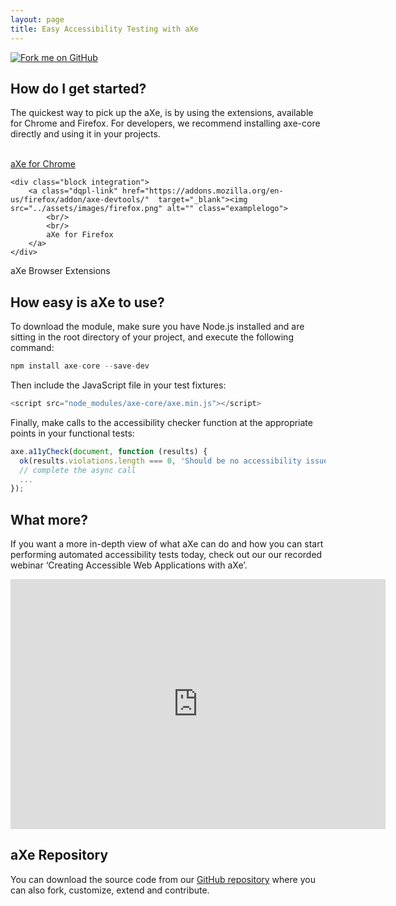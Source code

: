 ```yaml
---
layout: page
title: Easy Accessibility Testing with aXe
---
```

<div><a href="https://github.com/dequelabs/axe-core" target="_blank" title="Fork me on GitHub"><img src="https://camo.githubusercontent.com/38ef81f8aca64bb9a64448d0d70f1308ef5341ab/68747470733a2f2f73332e616d617a6f6e6177732e636f6d2f6769746875622f726962626f6e732f666f726b6d655f72696768745f6461726b626c75655f3132313632312e706e67" class="fork" alt="Fork me on GitHub" data-canonical-src="https://s3.amazonaws.com/github/ribbons/forkme_right_darkblue_121621.png"></a></div>

## How do I get started?
The quickest way to pick up the aXe, is by using the extensions, available for Chrome and Firefox. For developers, we recommend installing axe-core directly and using it in your projects.

<div class="allblocks">
	<div class="block integration">
		<a class="dqpl-link" href="https://chrome.google.com/webstore/detail/axe/lhdoppojpmngadmnindnejefpokejbdd"  target="_blank"><img src="../assets/images/chrome.png" alt="" class="examplelogo">
	  	<br/>
	    <br/>
	    aXe for Chrome
	  </a>
	</div>

	<div class="block integration">
		<a class="dqpl-link" href="https://addons.mozilla.org/en-us/firefox/addon/axe-devtools/"  target="_blank"><img src="../assets/images/firefox.png" alt="" class="examplelogo"> 
			<br/>
			<br/>
			aXe for Firefox
		</a>	
	</div>
</div>

<div class="browser">aXe Browser Extensions</div>


## How easy is aXe to use?
To download the module, make sure you have Node.js installed and are sitting in the root directory of your project, and execute the following command:

```javascript
npm install axe-core --save-dev
```

Then include the JavaScript file in your test fixtures:

```javascript
<script src="node_modules/axe-core/axe.min.js"></script>
```

Finally, make calls to the accessibility checker function at the appropriate points in your functional tests:

```javascript
axe.a11yCheck(document, function (results) {
  ok(results.violations.length === 0, 'Should be no accessibility issues');
  // complete the async call
  ...
});
```

## What more?

If you want a more in-depth view of what aXe can do and how you can start performing automated accessibility tests today, check out our our recorded webinar ‘Creating Accessible Web Applications with aXe’.

<iframe width="600" height="400" src="https://www.youtube.com/embed/C1d278Inrl4" frameborder="0" allowfullscreen title="Webinar Creating AccessibleWeb Applications with aXe"></iframe>

## aXe Repository
You can download the source code from our <a class="dqpl-link" href="https://github.com/dequelabs/axe-core"  alt="" target="_blank">GitHub repository</a> where you can also fork, customize, extend and contribute.
